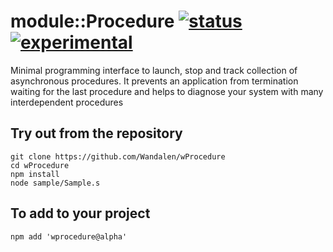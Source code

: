 
# module::Procedure [![status](https://github.com/Wandalen/wProcedure/workflows/publish/badge.svg)](https://github.com/Wandalen/wProcedure/actions?query=workflow%3Apublish) [![experimental](https://img.shields.io/badge/stability-experimental-orange.svg)](https://github.com/emersion/stability-badges#experimental)

Minimal programming interface to launch, stop and track collection of asynchronous procedures. It prevents an application from termination waiting for the last procedure and helps to diagnose your system with many interdependent procedures

## Try out from the repository
```
git clone https://github.com/Wandalen/wProcedure
cd wProcedure
npm install
node sample/Sample.s
```

## To add to your project
```
npm add 'wprocedure@alpha'
```

